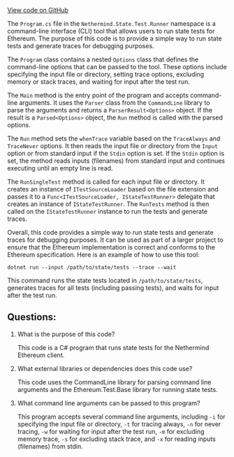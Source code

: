 [View code on GitHub](https://github.com/nethermindeth/nethermind/Nethermind.State.Test.Runner/Program.cs)

The `Program.cs` file in the `Nethermind.State.Test.Runner` namespace is a command-line interface (CLI) tool that allows users to run state tests for Ethereum. The purpose of this code is to provide a simple way to run state tests and generate traces for debugging purposes. 

The `Program` class contains a nested `Options` class that defines the command-line options that can be passed to the tool. These options include specifying the input file or directory, setting trace options, excluding memory or stack traces, and waiting for input after the test run. 

The `Main` method is the entry point of the program and accepts command-line arguments. It uses the `Parser` class from the `CommandLine` library to parse the arguments and returns a `ParserResult<Options>` object. If the result is a `Parsed<Options>` object, the `Run` method is called with the parsed options. 

The `Run` method sets the `whenTrace` variable based on the `TraceAlways` and `TraceNever` options. It then reads the input file or directory from the `Input` option or from standard input if the `Stdin` option is set. If the `Stdin` option is set, the method reads inputs (filenames) from standard input and continues executing until an empty line is read. 

The `RunSingleTest` method is called for each input file or directory. It creates an instance of `ITestSourceLoader` based on the file extension and passes it to a `Func<ITestSourceLoader, IStateTestRunner>` delegate that creates an instance of `IStateTestRunner`. The `RunTests` method is then called on the `IStateTestRunner` instance to run the tests and generate traces. 

Overall, this code provides a simple way to run state tests and generate traces for debugging purposes. It can be used as part of a larger project to ensure that the Ethereum implementation is correct and conforms to the Ethereum specification. Here is an example of how to use this tool:

```
dotnet run --input /path/to/state/tests --trace --wait
```

This command runs the state tests located in `/path/to/state/tests`, generates traces for all tests (including passing tests), and waits for input after the test run.
## Questions: 
 1. What is the purpose of this code?
    
    This code is a C# program that runs state tests for the Nethermind Ethereum client.

2. What external libraries or dependencies does this code use?
    
    This code uses the CommandLine library for parsing command line arguments and the Ethereum.Test.Base library for running state tests.

3. What command line arguments can be passed to this program?
    
    This program accepts several command line arguments, including `-i` for specifying the input file or directory, `-t` for tracing always, `-n` for never tracing, `-w` for waiting for input after the test run, `-m` for excluding memory trace, `-s` for excluding stack trace, and `-x` for reading inputs (filenames) from stdin.